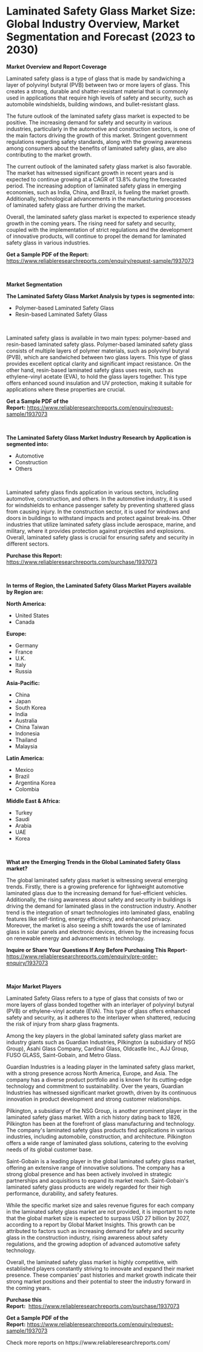 <p><h1>Laminated Safety Glass Market Size: Global Industry Overview, Market Segmentation and Forecast (2023 to 2030)</h1></p><p><strong>Market Overview and Report Coverage</strong></p>
<p><p>Laminated safety glass is a type of glass that is made by sandwiching a layer of polyvinyl butyral (PVB) between two or more layers of glass. This creates a strong, durable and shatter-resistant material that is commonly used in applications that require high levels of safety and security, such as automobile windshields, building windows, and bullet-resistant glass.</p><p>The future outlook of the laminated safety glass market is expected to be positive. The increasing demand for safety and security in various industries, particularly in the automotive and construction sectors, is one of the main factors driving the growth of this market. Stringent government regulations regarding safety standards, along with the growing awareness among consumers about the benefits of laminated safety glass, are also contributing to the market growth.</p><p>The current outlook of the laminated safety glass market is also favorable. The market has witnessed significant growth in recent years and is expected to continue growing at a CAGR of 13.8% during the forecasted period. The increasing adoption of laminated safety glass in emerging economies, such as India, China, and Brazil, is fueling the market growth. Additionally, technological advancements in the manufacturing processes of laminated safety glass are further driving the market.</p><p>Overall, the laminated safety glass market is expected to experience steady growth in the coming years. The rising need for safety and security, coupled with the implementation of strict regulations and the development of innovative products, will continue to propel the demand for laminated safety glass in various industries.</p></p>
<p><strong>Get a Sample PDF of the Report:</strong> <a href="https://www.reliableresearchreports.com/enquiry/request-sample/1937073">https://www.reliableresearchreports.com/enquiry/request-sample/1937073</a></p>
<p>&nbsp;</p>
<p><strong>Market Segmentation</strong></p>
<p><strong>The Laminated Safety Glass Market Analysis by types is segmented into:</strong></p>
<p><ul><li>Polymer-based Laminated Safety Glass</li><li>Resin-based Laminated Safety Glass</li></ul></p>
<p>&nbsp;</p>
<p><p>Laminated safety glass is available in two main types: polymer-based and resin-based laminated safety glass. Polymer-based laminated safety glass consists of multiple layers of polymer materials, such as polyvinyl butyral (PVB), which are sandwiched between two glass layers. This type of glass provides excellent optical clarity and significant impact resistance. On the other hand, resin-based laminated safety glass uses resin, such as ethylene-vinyl acetate (EVA), to hold the glass layers together. This type offers enhanced sound insulation and UV protection, making it suitable for applications where these properties are crucial.</p></p>
<p><strong>Get a Sample PDF of the Report:</strong>&nbsp;<a href="https://www.reliableresearchreports.com/enquiry/request-sample/1937073">https://www.reliableresearchreports.com/enquiry/request-sample/1937073</a></p>
<p>&nbsp;</p>
<p><strong>The Laminated Safety Glass Market Industry Research by Application is segmented into:</strong></p>
<p><ul><li>Automotive</li><li>Construction</li><li>Others</li></ul></p>
<p>&nbsp;</p>
<p><p>Laminated safety glass finds application in various sectors, including automotive, construction, and others. In the automotive industry, it is used for windshields to enhance passenger safety by preventing shattered glass from causing injury. In the construction sector, it is used for windows and doors in buildings to withstand impacts and protect against break-ins. Other industries that utilize laminated safety glass include aerospace, marine, and military, where it provides protection against projectiles and explosions. Overall, laminated safety glass is crucial for ensuring safety and security in different sectors.</p></p>
<p><strong>Purchase this Report:</strong>&nbsp; <a href="https://www.reliableresearchreports.com/purchase/1937073">https://www.reliableresearchreports.com/purchase/1937073</a></p>
<p>&nbsp;</p>
<p><strong>In terms of Region, the Laminated Safety Glass Market Players available by Region are:</strong></p>
<p>
    <p> <strong> North America: </strong>
        <ul>
            <li>United States</li>
            <li>Canada</li>
        </ul>
        </p> 
    <p> <strong> Europe: </strong>
        <ul>
            <li>Germany</li>
            <li>France</li>
            <li>U.K.</li>
            <li>Italy</li>
            <li>Russia</li>
        </ul>
        </p> 
    <p> <strong> Asia-Pacific: </strong>
        <ul>
            <li>China</li>
            <li>Japan</li>
            <li>South Korea</li>
            <li>India</li>
            <li>Australia</li>
            <li>China Taiwan</li>
            <li>Indonesia</li>
            <li>Thailand</li>
            <li>Malaysia</li>
        </ul>
        </p> 
    <p> <strong> Latin America: </strong>
        <ul>
            <li>Mexico</li>
            <li>Brazil</li>
            <li>Argentina Korea</li>
            <li>Colombia</li>
        </ul>
        </p> 
    <p> <strong> Middle East & Africa: </strong>
        <ul>
            <li>Turkey</li>
            <li>Saudi</li>
            <li>Arabia</li>
            <li>UAE</li>
            <li>Korea</li>
        </ul>
    </p>
    </p>
<p>&nbsp;</p>
<p><strong>What are the Emerging Trends in the Global Laminated Safety Glass market?</strong></p>
<p><p>The global laminated safety glass market is witnessing several emerging trends. Firstly, there is a growing preference for lightweight automotive laminated glass due to the increasing demand for fuel-efficient vehicles. Additionally, the rising awareness about safety and security in buildings is driving the demand for laminated glass in the construction industry. Another trend is the integration of smart technologies into laminated glass, enabling features like self-tinting, energy efficiency, and enhanced privacy. Moreover, the market is also seeing a shift towards the use of laminated glass in solar panels and electronic devices, driven by the increasing focus on renewable energy and advancements in technology.</p></p>
<p><strong>Inquire or Share Your Questions If Any Before Purchasing This Report</strong>- <a href="https://www.reliableresearchreports.com/enquiry/pre-order-enquiry/1937073">https://www.reliableresearchreports.com/enquiry/pre-order-enquiry/1937073</a></p>
<p>&nbsp;</p>
<p><strong>Major Market Players</strong></p>
<p><p>Laminated Safety Glass refers to a type of glass that consists of two or more layers of glass bonded together with an interlayer of polyvinyl butyral (PVB) or ethylene-vinyl acetate (EVA). This type of glass offers enhanced safety and security, as it adheres to the interlayer when shattered, reducing the risk of injury from sharp glass fragments.</p><p>Among the key players in the global laminated safety glass market are industry giants such as Guardian Industries, Pilkington (a subsidiary of NSG Group), Asahi Glass Company, Cardinal Glass, Oldcastle Inc., AJJ Group, FUSO GLASS, Saint-Gobain, and Metro Glass.</p><p>Guardian Industries is a leading player in the laminated safety glass market, with a strong presence across North America, Europe, and Asia. The company has a diverse product portfolio and is known for its cutting-edge technology and commitment to sustainability. Over the years, Guardian Industries has witnessed significant market growth, driven by its continuous innovation in product development and strong customer relationships.</p><p>Pilkington, a subsidiary of the NSG Group, is another prominent player in the laminated safety glass market. With a rich history dating back to 1826, Pilkington has been at the forefront of glass manufacturing and technology. The company's laminated safety glass products find applications in various industries, including automobile, construction, and architecture. Pilkington offers a wide range of laminated glass solutions, catering to the evolving needs of its global customer base.</p><p>Saint-Gobain is a leading player in the global laminated safety glass market, offering an extensive range of innovative solutions. The company has a strong global presence and has been actively involved in strategic partnerships and acquisitions to expand its market reach. Saint-Gobain's laminated safety glass products are widely regarded for their high performance, durability, and safety features.</p><p>While the specific market size and sales revenue figures for each company in the laminated safety glass market are not provided, it is important to note that the global market size is expected to surpass USD 27 billion by 2027, according to a report by Global Market Insights. This growth can be attributed to factors such as increasing demand for safety and security glass in the construction industry, rising awareness about safety regulations, and the growing adoption of advanced automotive safety technology.</p><p>Overall, the laminated safety glass market is highly competitive, with established players constantly striving to innovate and expand their market presence. These companies' past histories and market growth indicate their strong market positions and their potential to steer the industry forward in the coming years.</p></p>
<p><strong>Purchase this Report:</strong>&nbsp;&nbsp;<a href="https://www.reliableresearchreports.com/purchase/1937073">https://www.reliableresearchreports.com/purchase/1937073</a></p>
<p></p>
<p><strong>Get a Sample PDF of the Report:</strong>&nbsp;<a href="https://www.reliableresearchreports.com/enquiry/request-sample/1937073">https://www.reliableresearchreports.com/enquiry/request-sample/1937073</a></p>
<p>Check more reports on https://www.reliableresearchreports.com/</p>